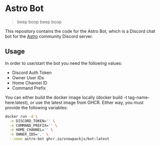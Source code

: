 # Astro Bot

> beep boop beep boop

This repository contains the code for the Astro Bot, which is a Discord chat bot for the [Astro][0] community Discord server.

## Usage

In order to use/start the bot you need the following values:

- Discord Auth Token
- Owner User IDs
- Home Channel ID
- Command Prefix

You can either build the docker image locally (docker build -t tag-name-here:latest), or use the latest image from GHCR. Either way, you must provide the following variables:

```sh
docker run -d \
  -e DISCORD_TOKEN='' \
  -e COMMAND_PREFIX='' \
  -e HOME_CHANNEL='' \
  -e OWNER_IDS=',' \
  --name astro-bot ghcr.io/snowpackjs/bot:latest
```

[0]: https://astro.build
